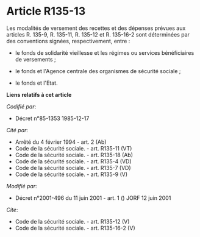 # Article R135-13

Les modalités de versement des recettes et des dépenses prévues aux articles R. 135-9, R. 135-11, R. 135-12 et R. 135-16-2
sont déterminées par des conventions signées, respectivement, entre :

- le fonds de solidarité vieillesse et les régimes ou services bénéficiaires de versements ;

- le fonds et l'Agence centrale des organismes de sécurité sociale ;

- le fonds et l'Etat.

**Liens relatifs à cet article**

_Codifié par_:

  - Décret n°85-1353 1985-12-17

_Cité par_:

  - Arrêté du 4 février 1994 - art. 2 (Ab)
  - Code de la sécurité sociale. - art. R135-11 (VT)
  - Code de la sécurité sociale. - art. R135-18 (Ab)
  - Code de la sécurité sociale. - art. R135-4 (VD)
  - Code de la sécurité sociale. - art. R135-7 (VD)
  - Code de la sécurité sociale. - art. R135-9 (V)

_Modifié par_:

  - Décret n°2001-496 du 11 juin 2001 - art. 1 () JORF 12 juin 2001

_Cite_:

  - Code de la sécurité sociale. - art. R135-12 (V)
  - Code de la sécurité sociale. - art. R135-16-2 (V)

